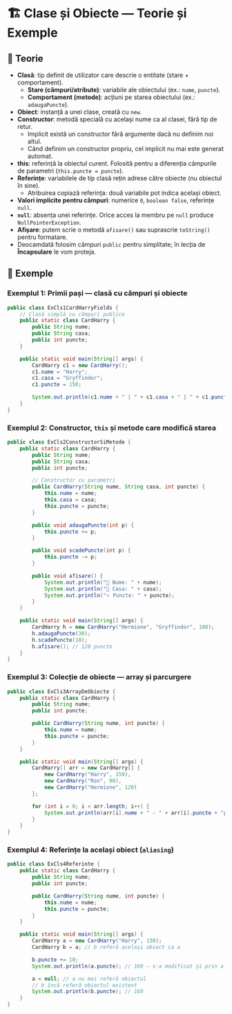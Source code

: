 # 🏗️ Clase și Obiecte — Teorie și Exemple

## 📘 Teorie

- **Clasă**: tip definit de utilizator care descrie o entitate (stare + comportament).
  - **Stare (câmpuri/atribute)**: variabile ale obiectului (ex.: `nume`, `puncte`).
  - **Comportament (metode)**: acțiuni pe starea obiectului (ex.: `adaugaPuncte`).
- **Obiect**: instanță a unei clase, creată cu `new`.
- **Constructor**: metodă specială cu același nume ca al clasei, fără tip de retur.
  - Implicit există un constructor fără argumente dacă nu definim noi altul.
  - Când definim un constructor propriu, cel implicit nu mai este generat automat.
- **this**: referință la obiectul curent. Folosită pentru a diferenția câmpurile de parametri (`this.puncte = puncte`).
- **Referințe**: variabilele de tip clasă rețin adrese către obiecte (nu obiectul în sine).
  - Atribuirea copiază referința: două variabile pot indica același obiect.
- **Valori implicite pentru câmpuri**: numerice `0`, `boolean false`, referințe `null`.
- **`null`**: absența unei referințe. Orice acces la membru pe `null` produce `NullPointerException`.
- **Afișare**: putem scrie o metodă `afisare()` sau suprascrie `toString()` pentru formatare.
- Deocamdată folosim câmpuri `public` pentru simplitate; în lecția de **Încapsulare** le vom proteja.

## 🔎 Exemple

### Exemplul 1: Primii pași — clasă cu câmpuri și obiecte

```java
public class ExCls1CardHarryFields {
    // Clasă simplă cu câmpuri publice
    public static class CardHarry {
        public String nume;
        public String casa;
        public int puncte;
    }

    public static void main(String[] args) {
        CardHarry c1 = new CardHarry();
        c1.nume = "Harry";
        c1.casa = "Gryffindor";
        c1.puncte = 150;

        System.out.println(c1.nume + " | " + c1.casa + " | " + c1.puncte + "p");
    }
}
```

### Exemplul 2: Constructor, `this` și metode care modifică starea

```java
public class ExCls2ConstructorSiMetode {
    public static class CardHarry {
        public String nume;
        public String casa;
        public int puncte;

        // Constructor cu parametri
        public CardHarry(String nume, String casa, int puncte) {
            this.nume = nume;
            this.casa = casa;
            this.puncte = puncte;
        }

        public void adaugaPuncte(int p) {
            this.puncte += p;
        }

        public void scadePuncte(int p) {
            this.puncte -= p;
        }

        public void afisare() {
            System.out.println("👤 Nume: " + nume);
            System.out.println("🏰 Casa: " + casa);
            System.out.println("⭐ Puncte: " + puncte);
        }
    }

    public static void main(String[] args) {
        CardHarry h = new CardHarry("Hermione", "Gryffindor", 100);
        h.adaugaPuncte(30);
        h.scadePuncte(10);
        h.afisare(); // 120 puncte
    }
}
```

### Exemplul 3: Colecție de obiecte — array și parcurgere

```java
public class ExCls3ArrayDeObiecte {
    public static class CardHarry {
        public String nume;
        public int puncte;

        public CardHarry(String nume, int puncte) {
            this.nume = nume;
            this.puncte = puncte;
        }
    }

    public static void main(String[] args) {
        CardHarry[] arr = new CardHarry[] {
            new CardHarry("Harry", 150),
            new CardHarry("Ron", 90),
            new CardHarry("Hermione", 120)
        };

        for (int i = 0; i < arr.length; i++) {
            System.out.println(arr[i].nume + " - " + arr[i].puncte + "p");
        }
    }
}
```

### Exemplul 4: Referințe la același obiect (`aliasing`)

```java
public class ExCls4Referinte {
    public static class CardHarry {
        public String nume;
        public int puncte;

        public CardHarry(String nume, int puncte) {
            this.nume = nume;
            this.puncte = puncte;
        }
    }

    public static void main(String[] args) {
        CardHarry a = new CardHarry("Harry", 150);
        CardHarry b = a; // b referă același obiect ca a

        b.puncte += 10;
        System.out.println(a.puncte); // 160 — s-a modificat și prin a

        a = null; // a nu mai referă obiectul
        // b încă referă obiectul existent
        System.out.println(b.puncte); // 160
    }
}
```
